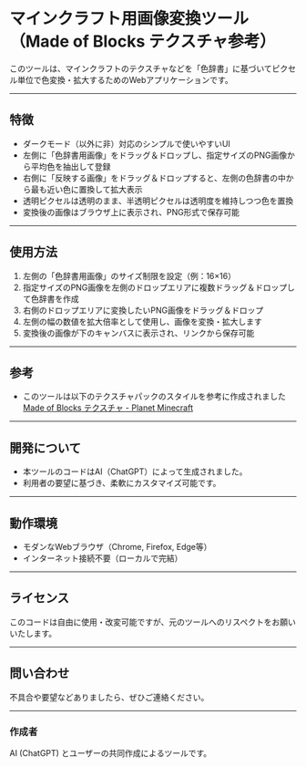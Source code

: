# マインクラフト用画像変換ツール（Made of Blocks テクスチャ参考）

このツールは、マインクラフトのテクスチャなどを「色辞書」に基づいてピクセル単位で色変換・拡大するためのWebアプリケーションです。

---

## 特徴

- ダークモード（以外に非）対応のシンプルで使いやすいUI
- 左側に「色辞書用画像」をドラッグ＆ドロップし、指定サイズのPNG画像から平均色を抽出して登録
- 右側に「反映する画像」をドラッグ＆ドロップすると、左側の色辞書の中から最も近い色に置換して拡大表示
- 透明ピクセルは透明のまま、半透明ピクセルは透明度を維持しつつ色を置換
- 変換後の画像はブラウザ上に表示され、PNG形式で保存可能

---

## 使用方法

1. 左側の「色辞書用画像」のサイズ制限を設定（例：16×16）
2. 指定サイズのPNG画像を左側のドロップエリアに複数ドラッグ＆ドロップして色辞書を作成
3. 右側のドロップエリアに変換したいPNG画像をドラッグ＆ドロップ
4. 左側の幅の数値を拡大倍率として使用し、画像を変換・拡大します
5. 変換後の画像が下のキャンバスに表示され、リンクから保存可能

---

## 参考

- このツールは以下のテクスチャパックのスタイルを参考に作成されました  
  [Made of Blocks テクスチャ - Planet Minecraft](https://www.planetminecraft.com/texture-pack/textures-made-of-blocks/)

---

## 開発について

- 本ツールのコードはAI（ChatGPT）によって生成されました。  
- 利用者の要望に基づき、柔軟にカスタマイズ可能です。

---

## 動作環境

- モダンなWebブラウザ（Chrome, Firefox, Edge等）  
- インターネット接続不要（ローカルで完結）

---

## ライセンス

このコードは自由に使用・改変可能ですが、元のツールへのリスペクトをお願いいたします。

---

## 問い合わせ

不具合や要望などありましたら、ぜひご連絡ください。

---

### 作成者

AI (ChatGPT) とユーザーの共同作成によるツールです。

